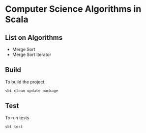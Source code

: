 # Computer Science Algorithms in Scala

## List on Algorithms
- Merge Sort
- Merge Sort Iterator

## Build
To build the project

`sbt clean update package`

## Test
To run tests

`sbt test`


